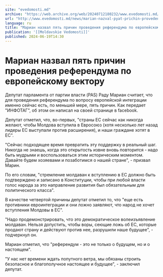```yaml
---
site: "evedomosti.md"
archive: "https://web.archive.org/web/20240712180232/www.evedomosti.md/news/marian-nazval-pyat-prichin-provedeniya-referenduma-po-evrope"
url: "http://www.evedomosti.md/news/marian-nazval-pyat-prichin-provedeniya-referenduma-po-evrope"
language: ru
title: "Мариан назвал пять причин проведения референдума по европейскому вектору"
publication: '[[Moldavskie Vedomosti]]'
published: 2024-06-19T14:30
---
```


# Мариан назвал пять причин проведения референдума по европейскому вектору

Депутат парламента от партии власти (PAS) Раду Мариан считает, что для проведения референдума по вопросу европейской интеграции именно сейчас есть, по меньшей мере, пять причин. Как передает "ИНФОТАГ", об этом он написал на своей странице в facebook.

Депутат отметил, что, во-первых, "страны ЕС сейчас как никогда желают, чтобы Молдова вступила в Евросоюз (хотя несколько лет назад лидеры ЕС выступали против расширения), и наши граждане хотят в ЕС".

"Сейчас подходящее время превратить эту поддержку в реальный шаг. Никогда не знаешь, когда это открытость извне вновь повторится - надо быть мудрыми и воспользоваться этим историческим моментом. Давайте будем хозяевами и позаботимся о нашей стране", - призвал Марин.

По его словам, "стремление молдаван к вступлению в ЕС должно быть подтверждено и записано в Конституции, чтобы при любой власти голос народа за это направление развития был обязательным для политического класса".

В качестве четвертой причины депутат отметил то, что "еще есть противники евроинтеграции и они ложно заявляют, что народ не хочет вступления Молдовы в ЕС".

"Надо продемонстрировать, что это демократическое волеизъявление молдаван. Нельзя допустить, чтобы воры, сеющие ложь об ЕС, которые продают страну и действуют против нее, разрушили наше будущее", - подчеркнул он.

Мариан отметил, что "референдум - это не только о будущем, но и о настоящем".

"У нас нет времени ждать попутного ветра, мы обязаны строить безопасное и благополучное настоящее и будущее", - заключил депутат.